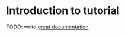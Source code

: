 # Introduction to tutorial

TODO: write [great documentation](http://jacobian.org/writing/great-documentation/what-to-write/)
